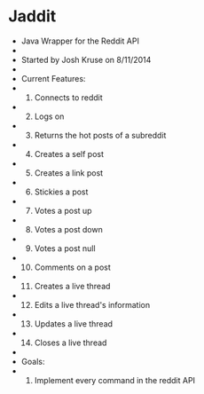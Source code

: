 # Jaddit

 * Java Wrapper for the Reddit API
 * 
 * Started by Josh Kruse on 8/11/2014
 *
 * Current Features:
 * 1.  Connects to reddit
 * 2.  Logs on
 * 3.  Returns the hot posts of a subreddit
 * 4.  Creates a self post
 * 5.  Creates a link post
 * 6.  Stickies a post
 * 7.  Votes a post up
 * 8.  Votes a post down
 * 9.  Votes a post null
 * 10. Comments on a post
 * 11. Creates a live thread
 * 12. Edits a live thread's information
 * 13. Updates a live thread
 * 14. Closes a live thread
 *
 * Goals:
 * 1. Implement every command in the reddit API

